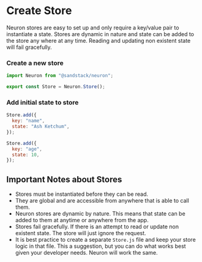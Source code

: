 # Create Store

Neuron stores are easy to set up and only require a key/value pair to instantiate a state. Stores are dynamic in nature and state can be added to the store any where at any time. Reading and updating non existent state will fail gracefully.

### Create a new store

```javascript
import Neuron from "@sandstack/neuron";

export const Store = Neuron.Store();
```

### Add initial state to store

```javascript
Store.add({
  key: "name",
  state: "Ash Ketchum",
});

Store.add({
  key: "age",
  state: 10,
});
```

## Important Notes about Stores

- Stores must be instantiated before they can be read.
- They are global and are accessible from anywhere that is able to call them.
- Neuron stores are dynamic by nature. This means that state can be added to them at anytime or anywhere from the app.
- Stores fail gracefully. If there is an attempt to read or update non existent state. The store will just ignore the request.
- It is best practice to create a separate `Store.js` file and keep your store logic in that file. This a suggestion, but you can do what works best given your developer needs. Neuron will work the same.
